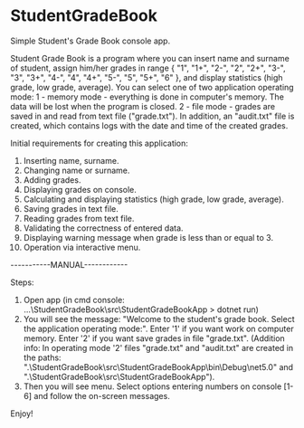 # StudentGradeBook
Simple Student's Grade Book console app.

Student Grade Book is a program where you can insert name and surname of student, assign him/her grades
in range { "1", "1+", "2-", "2", "2+", "3-", "3", "3+", "4-", "4", "4+", "5-", "5", "5+", "6" },
and display statistics (high grade, low grade, average). You can select one of two application operating mode:
1 - memory mode - everything is done in computer's memory. The data will be lost when the program is closed.
2 - file mode - grades are saved in and read from text file ("grade.txt"). In addition, an "audit.txt" file is created,
which contains logs with the date and time of the created grades.

Initial requirements for creating this application:
1. Inserting name, surname.
2. Changing name or surname.
3. Adding grades.
4. Displaying grades on console.
5. Calculating and displaying statistics (high grade, low grade, average).
6. Saving grades in text file.
7. Reading grades from text file.
8. Validating the correctness of entered data.
9. Displaying warning message when grade is less than or equal to 3.
10. Operation via interactive menu.

-----------MANUAL------------

Steps:
1. Open app (in cmd console: ...\StudentGradeBook\src\StudentGradeBookApp > dotnet run)
2. You will see the message: "Welcome to the student's grade book. Select the application operating mode:".
   Enter '1' if you want work on computer memory. Enter '2' if you want save grades in file "grade.txt".
   (Addition info: In operating mode '2' files "grade.txt" and "audit.txt" are created in the paths:
    ".\StudentGradeBook\src\StudentGradeBookApp\bin\Debug\net5.0\"
	and ".\StudentGradeBook\src\StudentGradeBookApp\").
3. Then you will see menu. Select options entering numbers on console [1-6] and follow the on-screen messages.

Enjoy!
